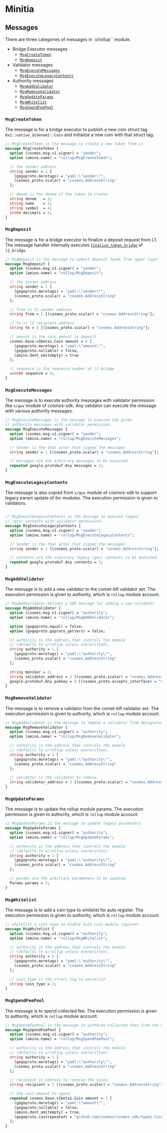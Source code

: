 # Minitia

## Messages

There are three categories of messages in `x/rollup`` module.

* Bridge Executor messages
  * [`MsgCreateToken`](#msgcreatetoken)
  * [`MsgDeposit`](#msgdeposit)
* Validator messages
  * [`MsgExecuteMessages`](#msgexecutemessages)
  * [`MsgExecuteLegacyContents`](#msgexecutelegacycontents)
* Authority messages
  * [`MsgAddValidator`](#msgaddvalidator)
  * [`MsgRemoveValidator`](#msgremovevalidator)
  * [`MsgUpdateParams`](#msgupdateparams)
  * [`MsgWhitelist`](#msgwhitelist)
  * [`MsgSpendFeePool`](#msgspendfeepool)

### `MsgCreateToken`

The message is for a bridge executor to publish a new coin struct tag `0x1::native_${denom}::Coin` and initialize a new coin with that struct tag.

```proto
// MsgCreateToken is the message to create a new token from L1
message MsgCreateToken {
  option (cosmos.msg.v1.signer) = "sender";
  option (amino.name) = "rollup/MsgCreateToken";

  // the sender address
  string sender = 1 [
    (gogoproto.moretags) = "yaml:\"sender\"",
    (cosmos_proto.scalar) = "cosmos.AddressString"
  ];

  // denom is the denom of the token to create.
  string denom   = 2;
  string name    = 3;
  string symbol  = 4;
  int64 decimals = 5;
}
```

### `MsgDeposit`

The message is for a bridge executor to finalize a deposit request from L1. The message handler internally executes [`finalize_token_bridge`](./l2_bridge.md#finalize-token-bridge) of `l2_bridge`.

```proto
// MsgDeposit is the message to submit deposit funds from upper layer
message MsgDeposit {
  option (cosmos.msg.v1.signer) = "sender";
  option (amino.name) = "rollup/MsgDeposit";

  // the sender address
  string sender = 1 [
    (gogoproto.moretags) = "yaml:\"sender\"",
    (cosmos_proto.scalar) = "cosmos.AddressString"
  ];

  // from is l1 sender address
  string from = 2 [(cosmos_proto.scalar) = "cosmos.AddressString"];

  // to is l2 recipient address
  string to = 3 [(cosmos_proto.scalar) = "cosmos.AddressString"];

  // amount is the coin amount to deposit.
  cosmos.base.v1beta1.Coin amount = 4 [
    (gogoproto.moretags) = "yaml:\"amount\"",
    (gogoproto.nullable) = false,
    (amino.dont_omitempty) = true
  ];

  // sequence is the sequence number of l1 bridge
  uint64 sequence = 5;
}
```

### `MsgExecuteMessages`

The message is to execute authority messages with validator permission like `x/gov` module of cosmos-sdk. Any validator can execute the message with various authority messages.

```proto
// MsgExecuteMessages is the message to execute the given
// authority messages with validator permission.
message MsgExecuteMessages {
  option (cosmos.msg.v1.signer) = "sender";
  option (amino.name) = "rollup/MsgExecuteMessages";

  // Sender is the that actor that signed the messages
  string sender = 1 [(cosmos_proto.scalar) = "cosmos.AddressString"];

  // messages are the arbitrary messages to be executed.
  repeated google.protobuf.Any messages = 2;
}
```

### `MsgExecuteLegacyContents`

The message is also copied from `x/gov` module of cosmos-sdk to support legacy param update of ibc modules. The execution permission is given to validators.

```proto

// MsgExecuteLegacyContents is the message to execute legacy
// (gov) contents with validator permission.
message MsgExecuteLegacyContents {
  option (cosmos.msg.v1.signer) = "sender";
  option (amino.name) = "rollup/MsgExecuteLegacyContents";

  // Sender is the that actor that signed the messages
  string sender = 1 [(cosmos_proto.scalar) = "cosmos.AddressString"];

  // contents are the arbitrary legacy (gov) contents to be executed.
  repeated google.protobuf.Any contents = 2;
}
```

### `MsgAddValidator`

The message is to add a new validator to the comet-bft validator set. The execution permission is given to authority, which is `rollup` module account.

```proto
// MsgAddValidator defines a SDK message for adding a new validator.
message MsgAddValidator {
  option (cosmos.msg.v1.signer) = "authority";
  option (amino.name) = "rollup/MsgAddValidator";

  option (gogoproto.equal) = false;
  option (gogoproto.goproto_getters) = false;

  // authority is the address that controls the module
  // (defaults to x/rollup unless overwritten).
  string authority = 1 [
    (gogoproto.moretags) = "yaml:\"authority\"",
    (cosmos_proto.scalar) = "cosmos.AddressString"
  ];

  string moniker = 2;
  string validator_address = 3 [(cosmos_proto.scalar) = "cosmos.AddressString"];
  google.protobuf.Any pubkey = 4 [(cosmos_proto.accepts_interface) = "cosmos.crypto.PubKey"];
}
```

### `MsgRemoveValidator`

The message is to remove a validator from the comet-bft validator set. The execution permission is given to authority, which is `rollup` module account.

```proto
// MsgAddValidator is the message to remove a validator from designated list
message MsgRemoveValidator {
  option (cosmos.msg.v1.signer) = "authority";
  option (amino.name) = "rollup/MsgRemoveValidator";

  // authority is the address that controls the module
  // (defaults to x/rollup unless overwritten).
  string authority = 1 [
    (gogoproto.moretags) = "yaml:\"authority\"",
    (cosmos_proto.scalar) = "cosmos.AddressString"
  ];

  // validator is the validator to remove.
  string validator_address = 2 [(cosmos_proto.scalar) = "cosmos.AddressString"];
}
```

### `MsgUpdateParams`

The message is to update the rollup module params. The execution permission is given to authority, which is `rollup` module account.

```proto
// MsgUpdateParams is the message to update legacy parameters
message MsgUpdateParams {
  option (cosmos.msg.v1.signer) = "authority";
  option (amino.name) = "rollup/MsgUpdateParams";

  // authority is the address that controls the module
  // (defaults to x/rollup unless overwritten).
  string authority = 1 [
    (gogoproto.moretags) = "yaml:\"authority\"",
    (cosmos_proto.scalar) = "cosmos.AddressString"
  ];

  // params are the arbitrary parameters to be updated.
  Params params = 2;
}
```

### `MsgWhitelist`

The message is to add a coin type to whitelist for auto register. The execution permission is given to authority, which is `rollup` module account.

```proto
// whitelist a coin type to enable auto coin module register.
message MsgWhitelist {
  option (cosmos.msg.v1.signer) = "authority";
  option (amino.name) = "rollup/MsgWhitelist";

  // authority is the address that controls the module
  // (defaults to x/rollup unless overwritten).
  string authority = 1 [
    (gogoproto.moretags) = "yaml:\"authority\"",
    (cosmos_proto.scalar) = "cosmos.AddressString"
  ];

  // coin_type is the struct tag to whitelist.
  string coin_type = 2;
}
```

### `MsgSpendFeePool`

The message is to spend collected fee. The execution permission is given to authority, which is `rollup` module account.

```proto
// MsgSpendFeePool is the message to withdraw collected fees from the module account to the recipient address.
message MsgSpendFeePool {
  option (cosmos.msg.v1.signer) = "authority";
  option (amino.name) = "rollup/MsgSpendFeePool";

  // authority is the address that controls the module
  // (defaults to x/rollup unless overwritten).
  string authority = 1 [
    (gogoproto.moretags) = "yaml:\"authority\"",
    (cosmos_proto.scalar) = "cosmos.AddressString"
  ];

  // recipient is address to receive the coins.
  string recipient = 2 [(cosmos_proto.scalar) = "cosmos.AddressString"];

  // the coin amount to spend.
  repeated cosmos.base.v1beta1.Coin amount = 3 [
    (gogoproto.moretags) = "yaml:\"amount\"",
    (gogoproto.nullable) = false,
    (amino.dont_omitempty) = true,
    (gogoproto.castrepeated) = "github.com/cosmos/cosmos-sdk/types.Coins"
  ];
}
```
